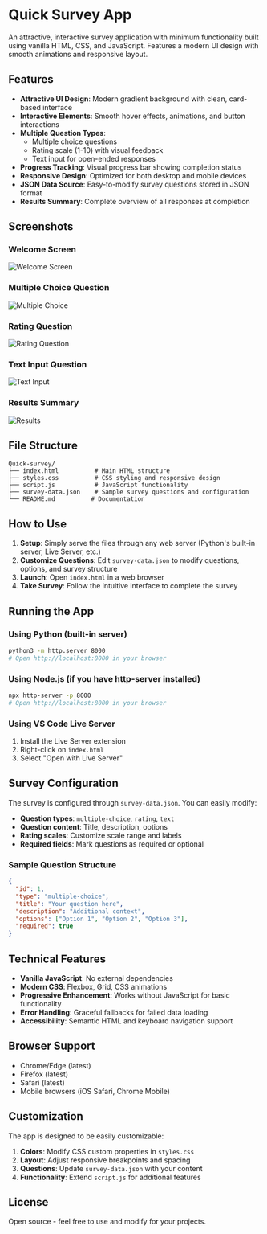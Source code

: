 # Quick Survey App

An attractive, interactive survey application with minimum functionality built using vanilla HTML, CSS, and JavaScript. Features a modern UI design with smooth animations and responsive layout.

## Features

- **Attractive UI Design**: Modern gradient background with clean, card-based interface
- **Interactive Elements**: Smooth hover effects, animations, and button interactions
- **Multiple Question Types**: 
  - Multiple choice questions
  - Rating scale (1-10) with visual feedback
  - Text input for open-ended responses
- **Progress Tracking**: Visual progress bar showing completion status
- **Responsive Design**: Optimized for both desktop and mobile devices
- **JSON Data Source**: Easy-to-modify survey questions stored in JSON format
- **Results Summary**: Complete overview of all responses at completion

## Screenshots

### Welcome Screen
![Welcome Screen](https://github.com/user-attachments/assets/7c699bde-0083-4aa2-907e-70b830d60f16)

### Multiple Choice Question
![Multiple Choice](https://github.com/user-attachments/assets/97776aa7-8bd1-44ae-bd11-f75945e783c6)

### Rating Question
![Rating Question](https://github.com/user-attachments/assets/77be3f20-c120-4e67-b0b1-8aa70acf2aef)

### Text Input Question
![Text Input](https://github.com/user-attachments/assets/4bd4f127-0c0f-48d8-a568-86e235517b99)

### Results Summary
![Results](https://github.com/user-attachments/assets/b8150c35-1a25-492d-b3df-be1865ef41b2)

## File Structure

```
Quick-survey/
├── index.html          # Main HTML structure
├── styles.css          # CSS styling and responsive design
├── script.js           # JavaScript functionality
├── survey-data.json    # Sample survey questions and configuration
└── README.md          # Documentation
```

## How to Use

1. **Setup**: Simply serve the files through any web server (Python's built-in server, Live Server, etc.)
2. **Customize Questions**: Edit `survey-data.json` to modify questions, options, and survey structure
3. **Launch**: Open `index.html` in a web browser
4. **Take Survey**: Follow the intuitive interface to complete the survey

## Running the App

### Using Python (built-in server)
```bash
python3 -m http.server 8000
# Open http://localhost:8000 in your browser
```

### Using Node.js (if you have http-server installed)
```bash
npx http-server -p 8000
# Open http://localhost:8000 in your browser
```

### Using VS Code Live Server
1. Install the Live Server extension
2. Right-click on `index.html`
3. Select "Open with Live Server"

## Survey Configuration

The survey is configured through `survey-data.json`. You can easily modify:

- **Question types**: `multiple-choice`, `rating`, `text`
- **Question content**: Title, description, options
- **Rating scales**: Customize scale range and labels
- **Required fields**: Mark questions as required or optional

### Sample Question Structure

```json
{
  "id": 1,
  "type": "multiple-choice",
  "title": "Your question here",
  "description": "Additional context",
  "options": ["Option 1", "Option 2", "Option 3"],
  "required": true
}
```

## Technical Features

- **Vanilla JavaScript**: No external dependencies
- **Modern CSS**: Flexbox, Grid, CSS animations
- **Progressive Enhancement**: Works without JavaScript for basic functionality
- **Error Handling**: Graceful fallbacks for failed data loading
- **Accessibility**: Semantic HTML and keyboard navigation support

## Browser Support

- Chrome/Edge (latest)
- Firefox (latest)  
- Safari (latest)
- Mobile browsers (iOS Safari, Chrome Mobile)

## Customization

The app is designed to be easily customizable:

1. **Colors**: Modify CSS custom properties in `styles.css`
2. **Layout**: Adjust responsive breakpoints and spacing
3. **Questions**: Update `survey-data.json` with your content
4. **Functionality**: Extend `script.js` for additional features

## License

Open source - feel free to use and modify for your projects.